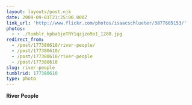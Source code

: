 ```yaml
---
layout: layouts/post.njk
date: 2009-09-01T21:25:00.000Z
link_url: 'http://www.flickr.com/photos/isaacschlueter/3877605153/'
photos:
  - - ./tumblr_kpba5jeTRY1qzjzo9o1_1280.jpg
redirect_from:
  - /post/177380610/river-people/
  - /post/177380610/
  - /post/177380610/river-people
  - /post/177380610
slug: river-people
tumblrid: 177380610
type: photo
---
```

<p><b>River People</b></p>
